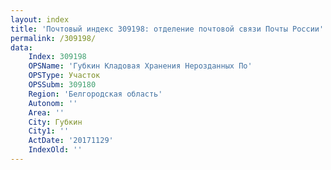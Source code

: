 ```yaml
---
layout: index
title: 'Почтовый индекс 309198: отделение почтовой связи Почты России'
permalink: /309198/
data:
    Index: 309198
    OPSName: 'Губкин Кладовая Хранения Нерозданных По'
    OPSType: Участок
    OPSSubm: 309180
    Region: 'Белгородская область'
    Autonom: ''
    Area: ''
    City: Губкин
    City1: ''
    ActDate: '20171129'
    IndexOld: ''
---
```

